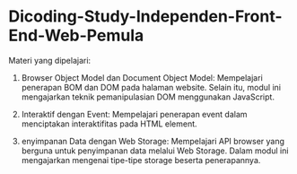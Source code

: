 # Dicoding-Study-Independen-Front-End-Web-Pemula

Materi yang dipelajari:

1. Browser Object Model dan Document Object Model: Mempelajari penerapan BOM dan DOM pada halaman website. Selain itu, modul ini mengajarkan teknik pemanipulasian DOM menggunakan JavaScript.
   
2. Interaktif dengan Event: Mempelajari penerapan event dalam menciptakan interaktifitas pada HTML element.
  
3. enyimpanan Data dengan Web Storage: Mempelajari API browser yang berguna untuk penyimpanan data melalui Web Storage. Dalam modul ini mengajarkan mengenai tipe-tipe storage beserta penerapannya.
